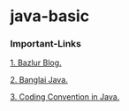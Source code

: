 # java-basic

### Important-Links

[1. Bazlur Blog.](http://www.bazlur.com//)

[2. Banglai Java.](https://www.banglaijava.top)

[3. Coding Convention in Java.](https://google.github.io/styleguide/javaguide.html)




